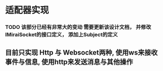﻿# 适配器实现
### TODO 该部分已经有非常大的变动 需要更新该设计文档， 并修改IMiraiSocket的接口定义， 添加上Subject的定义

## 目前只实现 Http 与 Websocket两种, 使用ws来接收事件与信息, 使用http来发送消息与其他操作